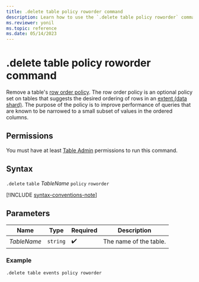 ```yaml
---
title: .delete table policy roworder command
description: Learn how to use the `.delete table policy roworder` command to delete a table's row order policy.
ms.reviewer: yonil
ms.topic: reference
ms.date: 05/14/2023
---
```

# .delete table policy roworder command

Remove a table's [row order policy](row-order-policy.md). The row order policy is an optional policy set on tables that suggests the desired ordering of rows in an [extent (data shard)](extents-overview.md). The purpose of the policy is to improve performance of queries that are known to be narrowed to a small subset of values in the ordered columns.

## Permissions

You must have at least [Table Admin](access-control/role-based-access-control.md) permissions to run this command.

## Syntax

`.delete` `table` *TableName* `policy` `roworder`

[!INCLUDE [syntax-conventions-note](../includes/syntax-conventions-note.md)]

## Parameters

|Name|Type|Required|Description|
|--|--|--|--|
|*TableName*| `string` | :heavy_check_mark:|The name of the table.|

### Example

```kusto
.delete table events policy roworder 
```
